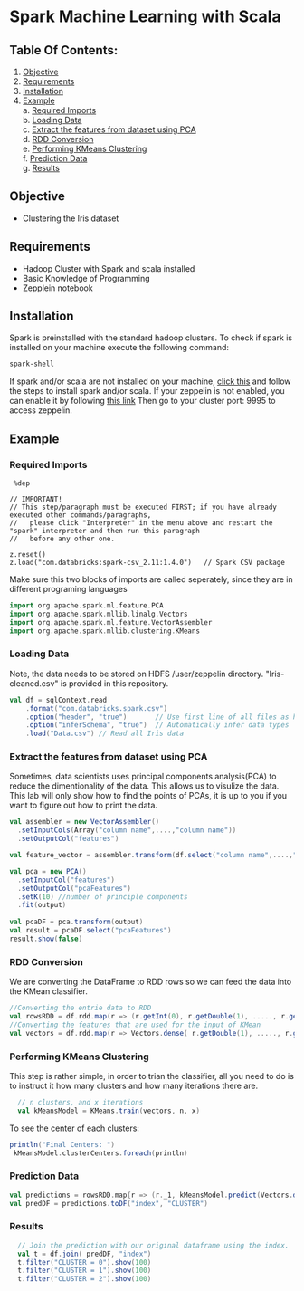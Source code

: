 # Spark Machine Learning with Scala

## Table Of Contents:
  1. [Objective](#Objective) 
  2. [Requirements](#Requirements)  
  3. [Installation](#Installation)
  4. [Example](#Example)  
    a. [Required Imports](#required-imports)  
    b. [Loading Data](#loading-data)  
    c. [Extract the features from dataset using PCA](#extract-the-features-from-dataset-using-pca)   
    d. [RDD Conversion](#rdd-conversion)   
    e. [Performing KMeans Clustering](#performing-kmeans-clustering)  
    f. [Prediction Data](#prediction-data)  
    g. [Results](#results) 
    
## Objective
  - Clustering the Iris dataset
  
## Requirements
- Hadoop Cluster with Spark and scala installed
- Basic Knowledge of Programming
- Zepplein notebook

## Installation
Spark is preinstalled with the standard hadoop clusters. To check if spark is installed on your machine execute the following command:
```bash
spark-shell
```
If spark and/or scala are not installed on your machine, [click this](https://www.tutorialspoint.com/apache_spark/apache_spark_installation.htm) and follow the steps to install spark and/or scala.
If your zeppelin is not enabled, you can enable it by following [this link](http://hortonworks.com/hadoop-tutorial/apache-zeppelin-hdp-2-4/)
Then go to your cluster port: 9995 to access zeppelin.

## Example
### Required Imports
```dep
 %dep

// IMPORTANT! 
// This step/paragraph must be executed FIRST; if you have already executed other commands/paragraphs, 
//   please click "Interpreter" in the menu above and restart the "spark" interpreter and then run this paragraph
//   before any other one.

z.reset()
z.load("com.databricks:spark-csv_2.11:1.4.0")   // Spark CSV package
```
Make sure this two blocks of imports are called seperately, since they are in different programing languages
```scala
import org.apache.spark.ml.feature.PCA
import org.apache.spark.mllib.linalg.Vectors
import org.apache.spark.ml.feature.VectorAssembler
import org.apache.spark.mllib.clustering.KMeans
```

### Loading Data
Note, the data needs to be stored on HDFS /user/zeppelin directory. "Iris-cleaned.csv" is provided in this repository.
```scala
val df = sqlContext.read
    .format("com.databricks.spark.csv")
    .option("header", "true")       // Use first line of all files as header
    .option("inferSchema", "true")  // Automatically infer data types
    .load("Data.csv") // Read all Iris data
```

### Extract the features from dataset using PCA
Sometimes, data scientists uses principal components analysis(PCA) to reduce the dimentionality of the data. This allows us to visulize the data. This lab will only show how to find the points of PCAs, it is up to you if you want to figure out how to print the data.
```scala
val assembler = new VectorAssembler()
  .setInputCols(Array("column name",....,"column name"))
  .setOutputCol("features")

val feature_vector = assembler.transform(df.select("column name",....,"column name"))

val pca = new PCA()
  .setInputCol("features")
  .setOutputCol("pcaFeatures")
  .setK(10) //number of principle components
  .fit(output)
  
val pcaDF = pca.transform(output)
val result = pcaDF.select("pcaFeatures")
result.show(false)
```

### RDD Conversion
We are converting the DataFrame to RDD rows so we can feed the data into the KMean classifier.
```scala
//Converting the entrie data to RDD
val rowsRDD = df.rdd.map(r => (r.getInt(0), r.getDouble(1), ....., r.getString(n)))
//Converting the features that are used for the input of KMean
val vectors = df.rdd.map(r => Vectors.dense( r.getDouble(1), ....., r.getDouble(n)))
```

### Performing KMeans Clustering
This step is rather simple, in order to trian the classifier, all you need to do is to instruct it how many clusters and how many iterations there are.
```scala
  // n clusters, and x iterations
  val kMeansModel = KMeans.train(vectors, n, x)
```
To see the center of each clusters:
```scala
println("Final Centers: ")
 kMeansModel.clusterCenters.foreach(println)
```

### Prediction Data
```scala
val predictions = rowsRDD.map{r => (r._1, kMeansModel.predict(Vectors.dense(r._2, r._3, r._4, r._5) ))}
val predDF = predictions.toDF("index", "CLUSTER")
```

### Results
```scala
  // Join the prediction with our original dataframe using the index.
  val t = df.join( predDF, "index")
  t.filter("CLUSTER = 0").show(100)
  t.filter("CLUSTER = 1").show(100)
  t.filter("CLUSTER = 2").show(100)
```

